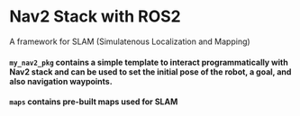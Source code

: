 # Nav2 Stack with ROS2
A framework for SLAM (Simulatenous Localization and Mapping)

#### ```my_nav2_pkg``` contains a simple template to interact programmatically with Nav2 stack and can be used to set the initial pose of the robot, a goal, and also navigation waypoints.

#### ```maps``` contains pre-built maps used for SLAM
